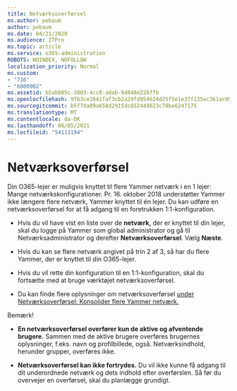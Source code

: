 ```yaml
---
title: Netværksoverførsel
ms.author: pebaum
author: pebaum
ms.date: 04/21/2020
ms.audience: ITPro
ms.topic: article
ms.service: o365-administration
ROBOTS: NOINDEX, NOFOLLOW
localization_priority: Normal
ms.custom:
- "716"
- "6000002"
ms.assetid: b5ab885c-3803-4cc8-adab-94848e226ffb
ms.openlocfilehash: 9f63ce1641faf3cb2a29fd954624d25f5e1e37f135ec361ac09668086d78aa3e
ms.sourcegitcommit: b5f7da89a650d2915dc652449623c78be6247175
ms.translationtype: MT
ms.contentlocale: da-DK
ms.lasthandoff: 08/05/2021
ms.locfileid: "54113194"
---
```

# <a name="network-migration"></a>Netværksoverførsel

Din O365-lejer er muligvis knyttet til flere Yammer netværk i en 1 lejer: Mange netværkskonfigurationer. Pr. 16. oktober 2018 understøtter Yammer ikke længere flere netværk, Yammer knyttet til én lejer. Du kan udføre en netværksoverførsel for at få adgang til en foretrukken 1:1-konfiguration.
  
- Hvis du vil have vist en liste over de **netværk,** der er knyttet til din lejer, skal du logge på Yammer som global administrator og gå til Netværksadministrator og derefter **Netværksoverførsel**. Vælg **Næste**.

- Hvis du kan se flere netværk angivet på trin 2 af 3, så har du flere Yammer, der er knyttet til din O365-lejer.

- Hvis du vil rette din konfiguration til en 1:1-konfiguration, skal du fortsætte med at bruge værktøjet netværksoverførsel.

- Du kan finde flere oplysninger om netværksoverførsel [under Netværksoverførsel: Konsolider flere Yammer netværk.](https://docs.microsoft.com/yammer/configure-your-yammer-network/consolidate-multiple-yammer-networks)

Bemærk!
  
- **En netværksoverførsel overfører kun de aktive og afventende brugere.** Sammen med de aktive brugere overføres brugernes oplysninger, f.eks. navn og profilbillede, også. Netværksindhold, herunder grupper, overføres ikke.

- **Netværksoverførsel kan ikke fortrydes.** Du vil ikke kunne få adgang til dit underordnede netværk og dets indhold efter overførslen. Så før du overvejer en overførsel, skal du planlægge grundigt.
